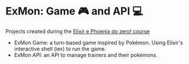 # ExMon: Game 🎮 and API 💻

Projects created during the [Elixir e Phoenix do zero! course](https://www.udemy.com/course/elixir-e-phoenix-do-zero)

* ExMon Game: a turn-based game inspired by Pokémon. Using Elixir's interactive shell (iex) to run the game.
* ExMon API: an API to manage trainers and their pokémons.